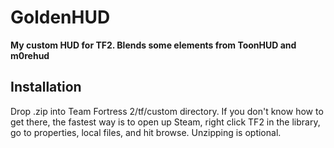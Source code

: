 # GoldenHUD
**My custom HUD for TF2. Blends some elements from ToonHUD and m0rehud**
## Installation
Drop .zip into Team Fortress 2/tf/custom directory. If you don't know how to get there, the fastest way is to open up Steam, right click TF2 in the library, go to properties, local files, and hit browse. Unzipping is optional.

